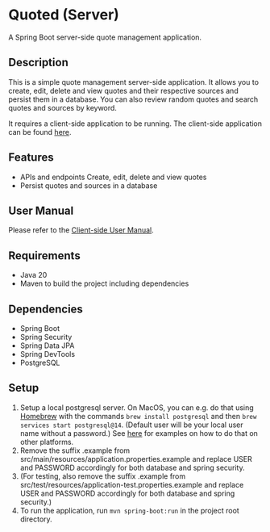 # Quoted (Server)
A Spring Boot server-side quote management application.

## Description
This is a simple quote management server-side application. It allows you to create, edit, delete and view quotes and their respective sources and persist them in a database. You can also review random quotes and search quotes and sources by keyword.

It requires a client-side application to be running. The client-side application can be found [here](https://github.com/nicoluca/quoted-client).

## Features
- APIs and endpoints Create, edit, delete and view quotes
- Persist quotes and sources in a database

## User Manual
Please refer to the [Client-side User Manual](https://github.com/nicoluca/quoted-client/blob/master/UserManual.md).

## Requirements
- Java 20
- Maven to build the project including dependencies

## Dependencies
- Spring Boot
- Spring Security
- Spring Data JPA
- Spring DevTools
- PostgreSQL

## Setup
1. Setup a local postgresql server. On MacOS, you can e.g. do that using [Homebrew](https://brew.sh) with the commands `brew install postgresql` and then `brew services start postgresql@14`. (Default user will be your local user name without a password.) See [here](https://www.postgresql.org/download/) for examples on how to do that on other platforms.
2. Remove the suffix .example from src/main/resources/application.properties.example and replace USER and PASSWORD accordingly for both database and spring security.
3. (For testing, also remove the suffix .example from src/test/resources/application-test.properties.example and replace USER and PASSWORD accordingly for both database and spring security.)
4. To run the application, run `mvn spring-boot:run` in the project root directory.
